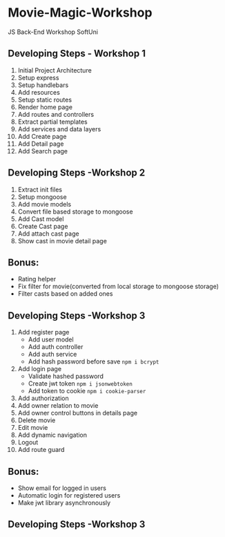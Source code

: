 # Movie-Magic-Workshop
JS Back-End Workshop SoftUni

## Developing Steps - Workshop 1
 1. Initial Project Architecture 
 2. Setup express
 3. Setup handlebars
 4. Add resources
 5. Setup static routes
 6. Render home page
 7. Add routes and controllers
 8. Extract partial templates
 9. Add services and data layers
 10. Add Create page
 11. Add Detail page
 12. Add Search page

## Developing Steps -Workshop 2
 1. Extract init files
 2. Setup mongoose
 3. Add movie models
 4. Convert file based storage to mongoose
 5. Add Cast model
 6. Create Cast page
 7. Add attach cast page
 8. Show cast in movie detail page

## Bonus:
 - Rating helper
 - Fix filter for movie(converted from local storage to mongoose storage)
 - Filter casts based on added ones

## Developing Steps -Workshop 3
 1. Add register page
    - Add user model
    - Add auth controller
    - Add auth service  
    - Add hash password before save `npm i bcrypt`
 2. Add login page 
    - Validate hashed password
    - Create jwt token `npm i jsonwebtoken`
    - Add token to cookie `npm i cookie-parser`
 3. Add authorization
 4. Add owner relation to movie
 5. Add owner control buttons in details page
 6. Delete movie
 7. Edit movie
 8. Add dynamic navigation
 9. Logout
 10. Add route guard

## Bonus:
- Show email for logged in users
- Automatic login for registered users
- Make jwt library asynchronously

## Developing Steps -Workshop 3